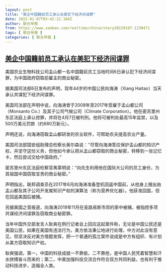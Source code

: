 ```yaml
---
layout: post
title: "美企中国籍前员工承认在美犯下经济间谍罪"
date: 2022-01-07T03:42:22.184Z
author: 联合早报
from: https://www.zaobao.com/realtime/china/story20220107-1230471
tags: [ 联合早报 ]
categories: [ 联合早报 ]
---
```

<!--1641547200000-->
[美企中国籍前员工承认在美犯下经济间谍罪](https://www.zaobao.com/realtime/china/story20220107-1230471)
------

<div>
<p>美国农业生物科技公司孟山都一名中国籍前员工当地时间6日承认犯下经济间谍罪，为中国政府窃取前雇主的商业秘密。</p><p>据美国司法部6日发布的声明，现年44岁的中国公民向海涛（Xiang Haitao）当天承认共谋犯下经济间谍罪。</p><p>美国司法部在声明中说，向海涛曾于2008年至2017年受雇于孟山都公司（Monsanto Co.）及其子公司气候公司（Climate Corporation）。他在密苏里州东区法庭上承认控罪，并将在4月7日被判刑。他将可被判处最高15年监禁，以及500万美元罚款（约680万新元）。</p><section id="imu"><div id="dfp-ad-imu1">        </div></section><p>声明还说，向海涛窃取孟山都研发的农业软件，可帮助农夫提高农业产量。</p><p>美国司法部国安组助理总检察长奥尔森说：‘’尽管向海涛答应保护孟山都的知识产权，并坚守这份义务，但他如今承认把从孟山都窃取的商业秘密，转移到一张记忆卡，然后尝试交给中国政府。”</p><p>密苏里州东区法庭检察官弗莱明说：“向先生利用他在国际大公司的员工身份，为其祖国中国窃取宝贵的商业秘密。”</p><div id="innity-in-post"></div><div id="dfp-ad-midarticlespecial">        </div><p>声明指出，联邦调查员在2017年6月向海涛准备登机回返中国前，从他身上搜出由孟山都及其子公司开发属知识产权的演算法（称为营养优化器）。他获准回国，但在回返美国后被捕。</p><p>另据美国之音报道，向海涛2019年11月在圣路易斯市郊的家中被捕，被指控多项共谋经济间谍罪及窃取商业秘密罪。</p><p>当年中国外交部发言人耿爽在例行记者会上回应这起案件称，无论是中国公民还是美国公民，如果在美国有违法行为，美方依法秉公地进行处理，中方对此没有意见，但坚决反对美方借题发挥，把一个普通的孤立案件说成是中方有组织、有计划从美方窃取知识产权。</p><p>耿爽强调，第一，中国的科技成就一不靠偷，二不靠抢，是中国人民凭着智慧和汗水拼搏奋斗而来的；第二，中美加强科技交流合作符合双方共同利益，也有利于推动科技进步，造福全人类。</p>      <div class="cx_paywall_placeholder" id="sph_cdp_40"></div>
</div>
